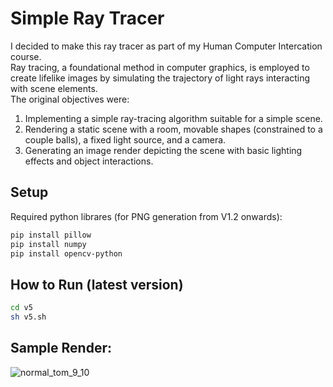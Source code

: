 # Simple Ray Tracer
I decided to make this ray tracer as part of my Human Computer Intercation course. <br>
Ray tracing, a foundational method in computer graphics, is employed to create lifelike images by simulating the trajectory of light rays interacting with scene elements.<br>
The original objectives were:
<ol>
<li>Implementing a simple ray-tracing algorithm suitable for a simple scene.</li>
<li>Rendering a static scene with a room, movable shapes (constrained to a couple balls), a fixed light source, and a camera.</li>
<li>Generating an image render depicting the scene with basic lighting effects and object interactions.</li>
</ol>

## Setup
Required python librares (for PNG generation from V1.2 onwards):
```bash
pip install pillow
pip install numpy
pip install opencv-python
```

## How to Run (latest version)
```bash
cd v5
sh v5.sh
```

## Sample Render:
![normal_tom_9_10](https://github.com/DhruvShrimali/SimpleRayTracer/assets/95020813/95e59a9f-c911-47e8-9067-9ef42c097772)


